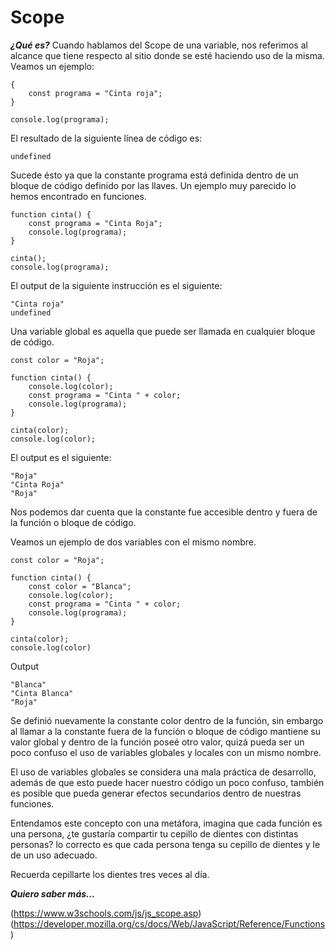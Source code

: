 # Scope #


***¿Qué es?***
Cuando hablamos del Scope de una variable, nos referimos al alcance que tiene respecto al sitio donde se esté haciendo uso de la misma. Veamos un ejemplo:

```
{
    const programa = "Cinta roja";
}

console.log(programa);
```

El resultado de la siguiente línea de código es:

```
undefined
```

Sucede ésto ya que la constante programa está definida dentro de un bloque de código definido por las llaves. Un ejemplo muy parecido lo hemos encontrado en funciones.

```
function cinta() {
    const programa = "Cinta Roja";
    console.log(programa);
}

cinta();
console.log(programa);
```

El output de la siguiente instrucción es el siguiente:

```
"Cinta roja"
undefined
```

Una variable global es aquella que puede ser llamada en cualquier bloque de código.

```
const color = "Roja";

function cinta() {
    console.log(color);
    const programa = "Cinta " + color;
    console.log(programa);
}

cinta(color);
console.log(color);
```

El output es el siguiente:

```
"Roja"
"Cinta Roja"
"Roja"
```

Nos podemos dar cuenta que la constante fue accesible dentro y fuera de la función o bloque de código.

Veamos un ejemplo de dos variables con el mismo nombre.

```
const color = "Roja";

function cinta() {
    const color = "Blanca";
    console.log(color);
    const programa = "Cinta " + color;
    console.log(programa);
}

cinta(color);
console.log(color)
```

Output
```
"Blanca"
"Cinta Blanca"
"Roja"
```

Se definió nuevamente la constante color dentro de la función, sin embargo al llamar a la constante fuera de la función o bloque de código mantiene su valor global y dentro de la función poseé otro valor, quizá pueda ser un poco confuso el uso de variables globales y locales con un mismo nombre.

El uso de variables globales se considera una mala práctica de desarrollo, además de que esto puede hacer nuestro código un poco confuso, también es posible que pueda generar efectos secundarios dentro de nuestras funciones.

Entendamos este concepto con una metáfora, imagina que cada función es una persona, ¿te gustaría compartir tu cepillo de dientes con distintas personas? lo correcto es que cada persona tenga su cepillo de dientes y le de un uso adecuado.

Recuerda cepillarte los dientes tres veces al día.

***Quiero saber más...***

(https://www.w3schools.com/js/js_scope.asp)
(https://developer.mozilla.org/cs/docs/Web/JavaScript/Reference/Functions)